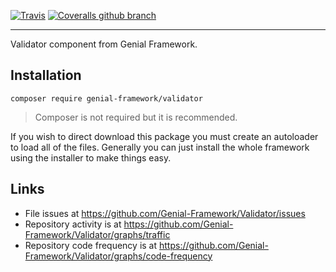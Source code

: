 [![Travis](https://img.shields.io/travis/Genial-Framework/Validator.svg?style=flat-square)](https://travis-ci.org/Genial-Framework/Validator) [![Coveralls github branch](https://img.shields.io/coveralls/github/Genial-Framework/Validator/master.svg?style=flat-square)](https://coveralls.io/github/Genial-Framework/Validator?branch=master)

-------
Validator component from Genial Framework.

## Installation

```
composer require genial-framework/validator
```

> Composer is not required but it is recommended.

If you wish to direct download this package you must create an autoloader to load all of the files. Generally you can just install the whole framework using the installer to make things easy.

## Links
- File issues at https://github.com/Genial-Framework/Validator/issues
- Repository activity is at https://github.com/Genial-Framework/Validator/graphs/traffic
- Repository code frequency is at https://github.com/Genial-Framework/Validator/graphs/code-frequency
